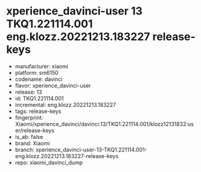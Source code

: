 # xperience_davinci-user 13 TKQ1.221114.001 eng.klozz.20221213.183227 release-keys
- manufacturer: xiaomi
- platform: sm6150
- codename: davinci
- flavor: xperience_davinci-user
- release: 13
- id: TKQ1.221114.001
- incremental: eng.klozz.20221213.183227
- tags: release-keys
- fingerprint: Xiaomi/xperience_davinci/davinci:13/TKQ1.221114.001/klozz12131832:user/release-keys
- is_ab: false
- brand: Xiaomi
- branch: xperience_davinci-user-13-TKQ1.221114.001-eng.klozz.20221213.183227-release-keys
- repo: xiaomi_davinci_dump
